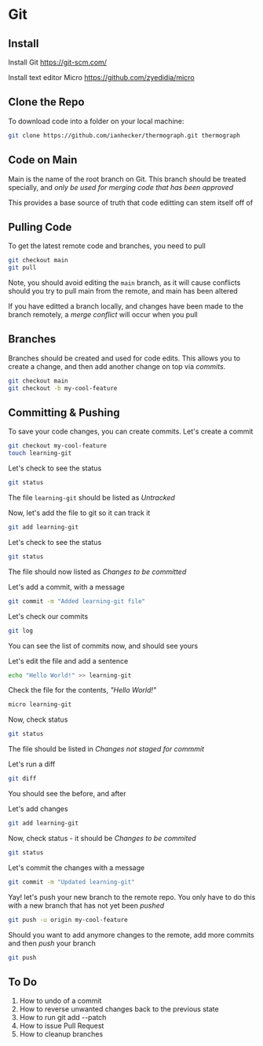 # Git

## Install

Install Git https://git-scm.com/

Install text editor Micro https://github.com/zyedidia/micro

## Clone the Repo

To download code into a folder on your local machine:

```bash
git clone https://github.com/ianhecker/thermograph.git thermograph
```

## Code on Main

Main is the name of the root branch on Git. This branch should be treated
specially, and *only be used for merging code that has been approved*

This provides a base source of truth that code editting can stem itself off of

## Pulling Code

To get the latest remote code and branches, you need to pull

```bash
git checkout main
git pull
```

Note, you should avoid editing the `main` branch, as it will cause conflicts
should you try to pull main from the remote, and main has been altered

If you have editted a branch locally, and changes have been made to the branch
remotely, a *merge conflict* will occur when you pull

## Branches

Branches should be created and used for code edits. This allows you to create
a change, and then add another change on top via *commits*.

```bash
git checkout main
git checkout -b my-cool-feature
```

## Committing & Pushing

To save your code changes, you can create commits. Let's create a commit

```bash
git checkout my-cool-feature
touch learning-git
```

Let's check to see the status

```bash
git status
```

The file `learning-git` should be listed as *Untracked*

Now, let's add the file to git so it can track it

```bash
git add learning-git
```

Let's check to see the status

```bash
git status
```

The file should now listed as *Changes to be committed*

Let's add a commit, with a message

```bash
git commit -m "Added learning-git file"
```

Let's check our commits

```bash
git log
```

You can see the list of commits now, and should see yours

Let's edit the file and add a sentence

```bash
echo "Hello World!" >> learning-git
```

Check the file for the contents, *"Hello World!"*

```bash
micro learning-git
```

Now, check status

```bash
git status
```

The file should be listed in *Changes not staged for commmit*

Let's run a diff

```bash
git diff
```

You should see the before, and after

Let's add changes

```bash
git add learning-git
```

Now, check status - it should be *Changes to be commited*

```bash
git status
```

Let's commit the changes with a message

```bash
git commit -m "Updated learning-git"
```

Yay! let's push your new branch to the remote repo. You only have to do this
with a new branch that has not yet been *pushed*

```bash
git push -u origin my-cool-feature
```

Should you want to add anymore changes to the remote, add more commits and then
*push* your branch

```bash
git push
```

## To Do

1. How to undo of a commit
2. How to reverse unwanted changes back to the previous state
3. How to run git add --patch
4. How to issue Pull Request
5. How to cleanup branches
